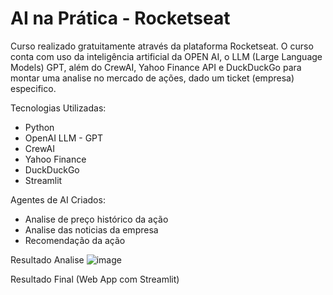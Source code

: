 # AI na Prática - Rocketseat

Curso realizado gratuitamente através da plataforma Rocketseat. O curso conta com uso da inteligência artificial da OPEN AI, o LLM (Large Language Models) GPT, além do CrewAI, Yahoo Finance API e DuckDuckGo para montar uma analise no mercado de ações, dado um ticket (empresa) especifico.

Tecnologias Utilizadas:
- Python
- OpenAI LLM - GPT
- CrewAI
- Yahoo Finance
- DuckDuckGo
- Streamlit

Agentes de AI Criados:
- Analise de preço histórico da ação
- Analise das noticias da empresa
- Recomendação da ação

Resultado Analise
![image](https://github.com/user-attachments/assets/61c411b7-cbba-495f-9cfa-ed5f3d4b7ce7)

Resultado Final (Web App com Streamlit)
